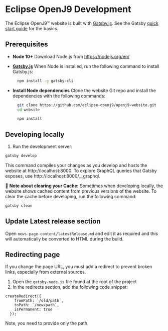 # Eclipse OpenJ9 Development

The Eclipse OpenJ9&trade; website is built with [Gatsby.js](https://www.gatsbyjs.org/). See the Gatsby [quick start guide](https://www.gatsbyjs.org/docs/quick-start) for the basics.

## Prerequisites

- **Node 10+**
  Download Node.js from https://nodejs.org/en/

- [**Gatsby.js**](https://www.gatsbyjs.org)
  When Node is installed, run the following command to install Gatsby.js:

  ```bash
    npm install -g gatsby-cli
  ```

- **Install Node dependencies** Clone the website Git repo and install the dependencies with the following commands:

  ```bash
    git clone https://github.com/eclipse-openj9/openj9-website.git
    cd website

    npm install
  ```

## Developing locally

1. Run the development server:

```bash
gatsby develop
```

This command compiles your changes as you develop and hosts the website at http://localhost:8000. To explore GraphQL queries that Gatsby exposes, use http://localhost:8000/__graphql.

:pencil: **Note about clearing your Cache:**
Sometimes when developing locally, the website shows cached content from previous versions of the website. To clear the cache before developing, run the following command:

```bash
gatsby clean
```

## Update Latest release section
Open `news-page-content/latestRelease.md` and edit it as required and this will automatically be converted to HTML during the build.

## Redirecting page

If you change the page URL, you must add a redirect to prevent broken links, especially from external sources.

1. Open the `gatsby-node.js` file found at the root of the project
2. In the redirects section, add the following code snippet:

```
createRedirect({
    fromPath: `/old/path`,
    toPath: `/new/path`,
    isPermanent: true
  });
```

Note, you need to provide only the path.





